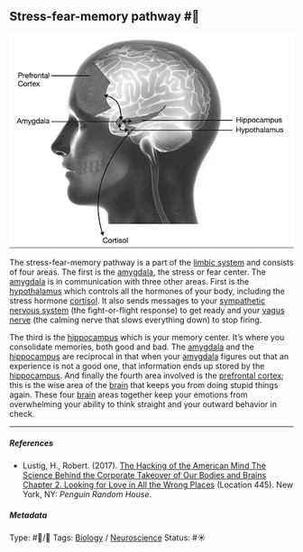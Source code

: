 ## Stress-fear-memory pathway  #🧠

![400](%E2%9A%99%EF%B8%8F%20Tools/%F0%9F%93%B8%20Images/5D48719D-9844-43B6-87B0-A510EDECB61E.jpeg)

The stress-fear-memory pathway is a part of the [limbic system](Limbic%20system.md) and consists of four areas. The first is the [amygdala](Amygdala.md), the stress or fear center. The [amygdala](Amygdala.md) is in communication with three other areas. First is the [hypothalamus](Hypothalamus.md) which controls all the hormones of your body, including the stress hormone [cortisol](Cortisol.md). It also sends messages to your [sympathetic nervous system](Sympathetic%20nervous%20system.md) (the fight-or-flight response) to get ready and your [vagus nerve]() (the calming nerve that slows everything down) to stop firing. 

The third is the [hippocampus](Hippocampus.md) which is your memory center. It’s where you consolidate memories, both good and bad. The [amygdala](Amygdala.md) and the [hippocampus](Hippocampus.md) are reciprocal in that when your [amygdala](Amygdala.md) figures out that an experience is not a good one, that information ends up stored by the [hippocampus](Hippocampus.md). And finally the fourth area involved is the [prefrontal cortex](Prefrontal%20cortex.md); this is the wise area of the [brain](Brain.md) that keeps you from doing stupid things again. These four [brain](Brain.md) areas together keep your emotions from overwhelming your ability to think straight and your outward behavior in check.

---

##### References

* Lustig, H., Robert. (2017). [The Hacking of the American Mind The Science Behind the Corporate Takeover of Our Bodies and Brains Chapter 2. Looking for Love in All the Wrong Places](The%20Hacking%20of%20the%20American%20Mind%20The%20Science%20Behind%20the%20Corporate%20Takeover%20of%20Our%20Bodies%20and%20Brains%20Chapter%202.%20Looking%20for%20Love%20in%20All%20the%20Wrong%20Places.md) (Location 445). New York, NY: *Penguin Random House*.

##### Metadata

Type: #🔵/🔵 
Tags: [Biology]() / [Neuroscience](Neuroscience.md)
Status: #☀️ 
